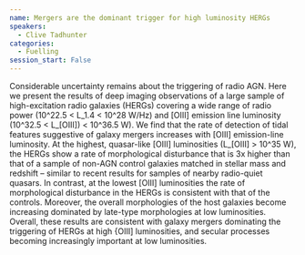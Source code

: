 ```yaml
---
name: Mergers are the dominant trigger for high luminosity HERGs
speakers:
  - Clive Tadhunter
categories:
  - Fuelling
session_start: False
---
```


Considerable uncertainty remains about the triggering of radio AGN. Here we present the results of deep imaging observations of a large sample of high-excitation radio galaxies (HERGs) covering a wide range of radio power (10^22.5 <  L_1.4 < 10^28 W/Hz) and [OIII] emission line luminosity (10^32.5 <  L_[OIII]) < 10^36.5 W). We find that the rate of detection of tidal features suggestive of galaxy mergers increases with [OIII] emission-line luminosity. At the highest, quasar-like [OIII] luminosities (L_[OIII] > 10^35 W), the HERGs show a rate of morphological disturbance that is 3x higher than that of a sample of non-AGN control galaxies matched in stellar mass and redshift – similar to recent results for samples of nearby radio-quiet quasars. In contrast, at the lowest [OIII] luminosities the rate of morphological disturbance in the HERGs is consistent with that of the controls. Moreover, the overall morphologies of the host galaxies become increasing dominated by late-type morphologies at low luminosities. Overall, these results are consistent with galaxy mergers dominating the triggering of HERGs at high {OIII] luminosities, and secular processes becoming increasingly important at low luminosities.
